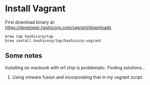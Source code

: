 # Install Vagrant

First download binary at: https://developer.hashicorp.com/vagrant/downloads

```shell
brew tap hashicorp/tap
brew install hashicorp/tap/hashicorp-vagrant
```

## Some notes

Installing on macbook with m1 chip is problematic. Finding solutions...

1) Using vmware fusion and incorporating that in my vagrant script.
